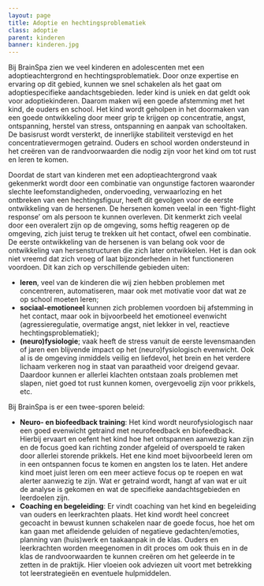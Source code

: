 ```yaml
---
layout: page
title: Adoptie en hechtingsproblematiek
class: adoptie
parent: kinderen
banner: kinderen.jpg
---
```

Bij BrainSpa zien we veel kinderen en adolescenten met een adoptieachtergrond en hechtingsproblematiek. Door onze expertise en ervaring op dit gebied, kunnen we snel schakelen als het gaat om adoptiespecifieke aandachtsgebieden. Ieder kind is uniek en dat geldt ook voor adoptiekinderen. Daarom maken wij een goede afstemming met het kind, de ouders en school. Het kind wordt geholpen in het doormaken van een goede ontwikkeling door meer grip te krijgen op concentratie, angst, ontspanning, herstel van stress, ontspanning en aanpak van schooltaken. De basisrust wordt versterkt, de innerlijke stabiliteit verstevigd en het concentratievermogen getraind. Ouders en school worden ondersteund in het creëren van de randvoorwaarden die nodig zijn voor het kind om tot rust en leren te komen.

Doordat de start van kinderen met een adoptieachtergrond vaak gekenmerkt wordt door een combinatie van ongunstige factoren waaronder slechte leefomstandigheden, ondervoeding, verwaarlozing en het ontbreken van een hechtingsfiguur, heeft dit gevolgen voor de eerste ontwikkeling van de hersenen. De hersenen komen veelal in een ‘fight-flight response’ om als persoon te kunnen overleven. Dit kenmerkt zich veelal door een overalert zijn op de omgeving, soms heftig reageren op de omgeving, zich juist terug te trekken uit het contact, ofwel een combinatie. De eerste ontwikkeling van de hersenen is van belang ook voor de ontwikkeling van hersenstructuren die zich later ontwikkelen. Het is dan ook niet vreemd dat zich vroeg of laat bijzonderheden in het functioneren voordoen. Dit kan zich op verschillende gebieden uiten:

* **leren**, veel van de kinderen die wij zien hebben problemen met concentreren, automatiseren, maar ook met motivatie voor dat wat ze op school moeten leren;
* **sociaal-emotioneel** kunnen zich problemen voordoen bij afstemming in het contact, maar ook in bijvoorbeeld het emotioneel evenwicht (agressieregulatie, overmatige angst, niet lekker in vel, reactieve hechtingsproblematiek);
* **(neuro)fysiologie**; vaak heeft de stress vanuit de eerste levensmaanden of jaren een blijvende impact op het (neuro)fysiologisch evenwicht. Ook al is de omgeving inmiddels veilig en liefdevol, het brein en het verdere lichaam verkeren nog in staat van paraatheid voor dreigend gevaar. Daardoor kunnen er allerlei klachten ontstaan zoals problemen met slapen, niet goed tot rust kunnen komen, overgevoelig zijn voor prikkels, etc.

Bij BrainSpa is er een twee-sporen beleid:

* **Neuro- en biofeedback training**: Het kind wordt neurofysiologisch naar een goed evenwicht getraind met neurofeedback en biofeedback. Hierbij ervaart en oefent het kind hoe het ontspannen aanwezig kan zijn en de focus goed kan richting zonder afgeleid of overspoeld te raken door allerlei storende prikkels.  Het ene kind moet bijvoorbeeld leren om in een ontspannen focus te komen en angsten los te laten. Het andere kind moet juist leren om een meer actieve focus op te roepen en wat alerter aanwezig te zijn. Wat er getraind wordt, hangt af van wat er uit de analyse is gekomen en wat de specifieke aandachtsgebieden en leerdoelen zijn.
* **Coaching en begeleiding**: Er vindt coaching van het kind en begeleiding van ouders en  leerkrachten plaats. Het kind wordt heel concreet gecoacht in bewust kunnen schakelen naar de goede focus, hoe het om kan gaan met afleidende geluiden of negatieve gedachten/emoties, planning van (huis)werk en taakaanpak in de klas. Ouders en leerkrachten worden meegenomen in dit proces om ook thuis en in de klas de randvoorwaarden te kunnen creëren om het geleerde in te zetten in de praktijk. Hier vloeien ook adviezen uit voort met betrekking tot leerstrategieën en eventuele hulpmiddelen.